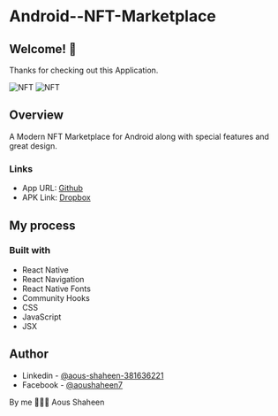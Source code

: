 # Android--NFT-Marketplace

## Welcome! 👋

Thanks for checking out this Application.

![NFT](./showcase/view01.gif)
![NFT](./showcase/view02.gif)

## Overview
A Modern NFT Marketplace for Android along with special features and great design.

### Links

- App URL: [Github](https://github.com/shaheen7a/Android--NFT-Marketplace.git)
- APK Link: [Dropbox](https://www.dropbox.com/s/a59n46yc07cumn3/nft-Market.apk?dl=0)

## My process

### Built with

- React Native
- React Navigation
- React Native Fonts
- Community Hooks
- CSS
- JavaScript
- JSX

## Author

- Linkedin - [@aous-shaheen-381636221](https://www.linkedin.com/in/shaheen2001/)
- Facebook - [@aoushaheen7](https://www.facebook.com/shaheen72001/)

By me 🚀🚀🚀
Aous Shaheen